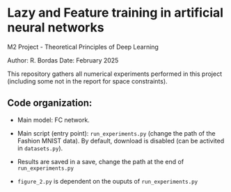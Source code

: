 # Lazy and Feature training in artificial neural networks

M2 Project - Theoretical Principles of Deep Learning

Author: R. Bordas
Date: February 2025

This repository gathers all numerical experiments performed in this project (including some not in the report for space constraints).

## Code organization:

- Main model: FC network. 

- Main script (entry point): `run_experiments.py` (change the path of the Fashion MNIST data).
By default, download is disabled (can be activited in `datasets.py`).

- Results are saved in a save, change the path at the end of `run_experiments.py`

- `figure_2.py` is dependent on the ouputs of `run_experiments.py`
